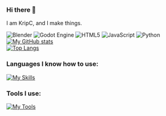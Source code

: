 ### Hi there 👋
I am KripC, and I make things. 

![Blender](https://img.shields.io/badge/blender-%23F5792A.svg?style=for-the-badge&logo=blender&logoColor=white)
![Godot Engine](https://img.shields.io/badge/GODOT-%23FFFFFF.svg?style=for-the-badge&logo=godot-engine)
![HTML5](https://img.shields.io/badge/html5-%23E34F26.svg?style=for-the-badge&logo=html5&logoColor=white)
![JavaScript](https://img.shields.io/badge/JavaScript-323330?style=for-the-badge&logo=javascript&logoColor=F7DF1E)
![Python](https://img.shields.io/badge/python-3670A0?style=for-the-badge&logo=python&logoColor=ffdd54)\
[![My GitHub stats](https://github-readme-stats.vercel.app/api?username=KripC2160&show_icons=true&theme=merko)](https://github.com/anuraghazra/github-readme-stats)\
[![Top Langs](https://github-readme-stats.vercel.app/api/top-langs/?username=KripC2160&show_icons=true&layout=compact&theme=merko)](https://github.com/anuraghazra/github-readme-stats)

### Languages I know how to use:
[![My Skills](https://skillicons.dev/icons?i=html,css,js,py,c)](https://skillicons.dev)
### Tools I use:
[![My Tools](https://skillicons.dev/icons?i=blender,godot,ps,ae,pr,vscode)](https://skillicons.dev)
